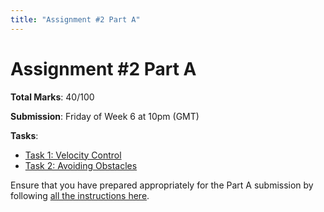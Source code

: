 ```yaml
---
title: "Assignment #2 Part A"
---
```


# Assignment #2 Part A

**Total Marks**: 40/100

**Submission**: Friday of Week 6 at 10pm (GMT) 

**Tasks**:

* [Task 1: Velocity Control](./task1.md)
* [Task 2: Avoiding Obstacles](./task2.md)

Ensure that you have prepared appropriately for the Part A submission by following [all the instructions here](../assessment.md).